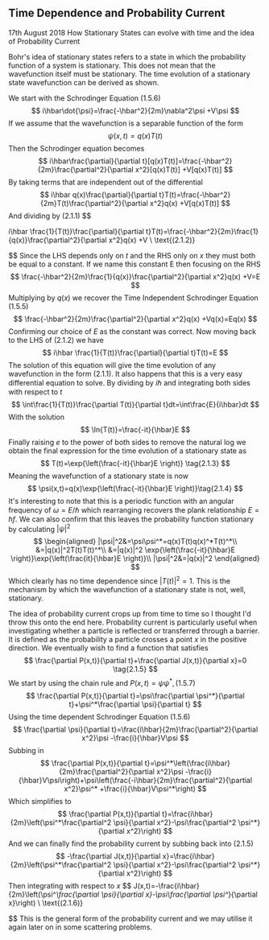 ## Time Dependence and Probability Current
17th August 2018
How Stationary States can evolve with time and the idea of Probability Current


Bohr's idea of stationary states refers to a state in which the probability function of a system is stationary. This does not mean that the wavefunction itself must be stationary. The time evolution of a stationary state wavefunction can be derived as shown.

We start with the Schrodinger Equation $(1.5.6)$
$$
i\hbar\dot{\psi}=\frac{-\hbar^2}{2m}\nabla^2\psi +V\psi
$$
If we assume that the wavefunction is a separable function of the form
$$
\psi(x,t)=q(x)T(t) \tag{2.1.1}
$$
Then the Schrodinger equation becomes
$$
i\hbar\frac{\partial}{\partial t}[q(x)T(t)]=\frac{-\hbar^2}{2m}\frac{\partial^2}{\partial x^2}[q(x)T(t)] +V[q(x)T(t)]
$$
By taking terms that are independent out of the differential
$$
i\hbar q(x)\frac{\partial}{\partial t}T(t)=\frac{-\hbar^2}{2m}T(t)\frac{\partial^2}{\partial x^2}q(x) +V[q(x)T(t)]
$$
And dividing by $(2.1.1)$
$$

i\hbar \frac{1}{T(t)}\frac{\partial}{\partial t}T(t)=\frac{-\hbar^2}{2m}\frac{1}{q(x)}\frac{\partial^2}{\partial x^2}q(x) +V \\ \text{(2.1.2)}

$$
Since the LHS depends only on $t$ and the RHS only on $x$ they must both be equal to a constant. If we name this constant E then focusing on the RHS
$$
\frac{-\hbar^2}{2m}\frac{1}{q(x)}\frac{\partial^2}{\partial x^2}q(x) +V=E
$$
Multiplying by $q(x)$ we recover the Time Independent Schrodinger Equation $(1.5.5)$
$$
\frac{-\hbar^2}{2m}\frac{\partial^2}{\partial x^2}q(x) +Vq(x)=Eq(x)
$$
Confirming our choice of $E$ as the constant was correct. Now moving back to the LHS of $(2.1.2)$ we have
$$
i\hbar \frac{1}{T(t)}\frac{\partial}{\partial t}T(t)=E
$$
The solution of this equation will give the time evolution of any wavefunction in the form $(2.1.1)$. It also happens that this is a very easy differential equation to solve. By dividing by $i\hbar$ and integrating both sides with respect to $t$
$$
\int\frac{1}{T(t)}\frac{\partial T(t)}{\partial t}dt=\int\frac{E}{i\hbar}dt
$$
With the solution
$$
\ln{T(t)}=\frac{-it}{\hbar}E
$$
Finally raising $e$ to the power of both sides to remove the natural log we obtain the final expression for the time evolution of a stationary state as
$$
T(t)=\exp{\left(\frac{-it}{\hbar}E \right)} \tag{2.1.3}
$$
Meaning the wavefunction of a stationary state is now
$$
\psi(x,t)=q(x)\exp{\left(\frac{-it}{\hbar}E \right)}\tag{2.1.4}
$$
It's interesting to note that this is a periodic function with an angular frequency of $\omega = E/\hbar$ which rearranging recovers the plank relationship $E=hf$.
We can also confirm that this leaves the probability function stationary by calculating $|\psi|^2$
$$
\begin{aligned}
|\psi|^2&=\psi\psi^*=q(x)T(t)q(x)^*T(t)^*\\
		&=|q(x)|^2T(t)T(t)^*\\
		&=|q(x)|^2 \exp{\left(\frac{-it}{\hbar}E \right)}\exp{\left(\frac{it}{\hbar}E \right)}\\
|\psi|^2&=|q(x)|^2
\end{aligned}
$$
Which clearly has no time dependence since $|T(t)|^2=1$. This is the mechanism by which the wavefunction of a stationary state is not, well, stationary.



The idea of probability current crops up from time to time so I thought I'd throw this onto the end here. Probability current is particularly useful when investigating whether a particle is reflected or transferred through a barrier. It is defined as the probability a particle crosses a point $x$ in the positive direction. We eventually wish to find a function that satisfies
$$
\frac{\partial P(x,t)}{\partial t}+\frac{\partial J(x,t)}{\partial x}=0 \tag{2.1.5}
$$
We start by using the chain rule and $P(x,t)=\psi\psi^*,(1.5.7)$
$$
\frac{\partial P(x,t)}{\partial t}=\psi\frac{\partial \psi^*}{\partial t}+\psi^*\frac{\partial \psi}{\partial t}
$$
Using the time dependent Schrodinger Equation $(1.5.6)$
$$
\frac{\partial \psi}{\partial t}=\frac{i\hbar}{2m}\frac{\partial^2}{\partial x^2}\psi -\frac{i}{\hbar}V\psi
$$
Subbing in
$$
\frac{\partial P(x,t)}{\partial t}=\psi^*\left(\frac{i\hbar}{2m}\frac{\partial^2}{\partial x^2}\psi -\frac{i}{\hbar}V\psi\right)+\psi\left(\frac{-i\hbar}{2m}\frac{\partial^2}{\partial x^2}\psi^* +\frac{i}{\hbar}V\psi^*\right)
$$
Which simplifies to
$$
\frac{\partial P(x,t)}{\partial t}=\frac{i\hbar}{2m}\left(\psi^*\frac{\partial^2 \psi}{\partial x^2}-\psi\frac{\partial^2 \psi^*}{\partial x^2}\right)
$$
And we can finally find the probability current by subbing back into $(2.1.5)$
$$
-\frac{\partial J(x,t)}{\partial x}=\frac{i\hbar}{2m}\left(\psi^*\frac{\partial^2 \psi}{\partial x^2}-\psi\frac{\partial^2 \psi^*}{\partial x^2}\right)
$$
Then integrating with respect to $x$
$$
J(x,t)=-\frac{i\hbar}{2m}\left(\psi^*\frac{\partial \psi}{\partial x}-\psi\frac{\partial \psi^*}{\partial x}\right) \\ \text{(2.1.6)}

$$
This is the general form of the probability current and we may utilise it again later on in some scattering problems.
